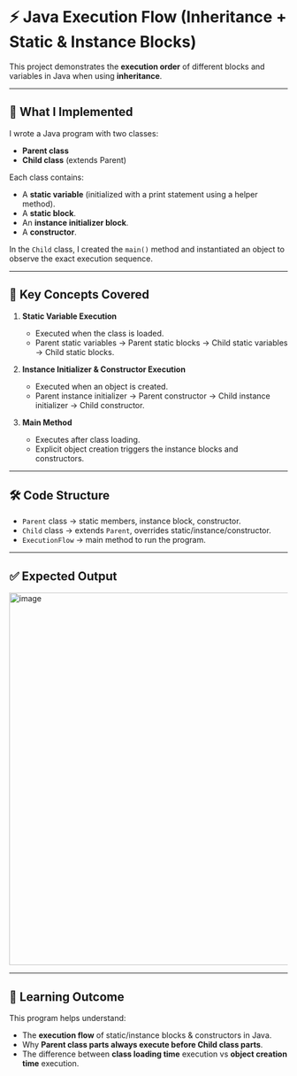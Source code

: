 # ⚡ Java Execution Flow (Inheritance + Static & Instance Blocks)

This project demonstrates the **execution order** of different blocks and variables in Java when using **inheritance**.

---

## 📘 What I Implemented
I wrote a Java program with two classes:

- **Parent class**
- **Child class** (extends Parent)
  
Each class contains:
- A **static variable** (initialized with a print statement using a helper method).
- A **static block**.
- An **instance initializer block**.
- A **constructor**.

In the `Child` class, I created the `main()` method and instantiated an object to observe the exact execution sequence.

---

## 🔑 Key Concepts Covered
1. **Static Variable Execution**
   - Executed when the class is loaded.
   - Parent static variables → Parent static blocks → Child static variables → Child static blocks.

2. **Instance Initializer & Constructor Execution**
   - Executed when an object is created.
   - Parent instance initializer → Parent constructor → Child instance initializer → Child constructor.

3. **Main Method**
   - Executes after class loading.
   - Explicit object creation triggers the instance blocks and constructors.

---

## 🛠 Code Structure
- `Parent` class → static members, instance block, constructor.  
- `Child` class → extends `Parent`, overrides static/instance/constructor.  
- `ExecutionFlow` → main method to run the program.  

---

## ✅ Expected Output
<img width="1280" height="673" alt="image" src="https://github.com/user-attachments/assets/8092f2ef-89c1-4bce-a971-575e3b7735b8" />


---

## 📂 Learning Outcome
This program helps understand:
- The **execution flow** of static/instance blocks & constructors in Java.
- Why **Parent class parts always execute before Child class parts**.
- The difference between **class loading time** execution vs **object creation time** execution.


